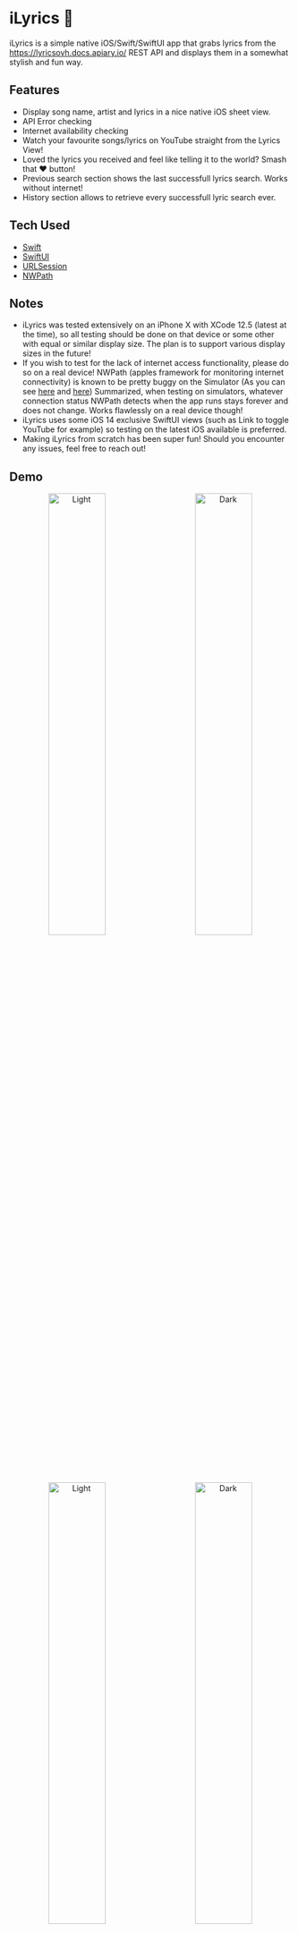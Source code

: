 # iLyrics 🎼

iLyrics is a simple native iOS/Swift/SwiftUI app that grabs lyrics from the https://lyricsovh.docs.apiary.io/ REST API and displays them in a somewhat stylish and fun way.


## Features

- Display song name, artist and lyrics in a nice native iOS sheet view.
- API Error checking
- Internet availability checking
- Watch your favourite songs/lyrics on YouTube straight from the Lyrics View!
- Loved the lyrics you received and feel like telling it to the world? Smash that ❤️ button!
- Previous search section shows the last successfull lyrics search. Works without internet!
- History section allows to retrieve every successfull lyric search ever.

## Tech Used

- [Swift](https://swift.org/)
- [SwiftUI](https://developer.apple.com/xcode/swiftui/)
- [URLSession](https://developer.apple.com/documentation/foundation/urlsession)
- [NWPath](https://developer.apple.com/documentation/network/nwpath)


## Notes
- iLyrics was tested extensively on an iPhone X with XCode 12.5 (latest at the time), so all testing should be done on that device or some other with equal or similar display size. The plan is to support various display sizes in the future!
- If you wish to test for the lack of internet access functionality, please do so on a real device! NWPath (apples framework for monitoring internet connectivity) is known to be pretty buggy on the Simulator (As you can see [here](https://www.reddit.com/r/swift/comments/ir8wn5/network_connectivity_is_always_unsatisfied_when/) and [here](https://stackoverflow.com/questions/57223756/nwpathmonitor-not-calling-satisfied-in-swift)) Summarized, when testing on simulators, whatever connection status NWPath detects when the app runs stays forever and does not change. Works flawlessly on a real device though!
- iLyrics uses some iOS 14 exclusive SwiftUI views (such as Link to toggle YouTube for example) so testing on the latest iOS available is preferred.
- Making iLyrics from scratch has been super fun! Should you encounter any issues, feel free to reach out!

## Demo

<p align="center">
  <img alt="Light" src="https://user-images.githubusercontent.com/11844338/117036808-34969b00-acdc-11eb-8bed-cbb68b12be0c.png" width="45%">
&nbsp; &nbsp; &nbsp; &nbsp;
  <img alt="Dark" src="https://user-images.githubusercontent.com/11844338/117036821-37918b80-acdc-11eb-855d-1f3910a932dd.png" width="45%">
</p>

<p align="center">
  <img alt="Light" src="https://user-images.githubusercontent.com/11844338/117036825-38c2b880-acdc-11eb-8cda-ac5377feb3ae.png" width="45%">
&nbsp; &nbsp; &nbsp; &nbsp;
  <img alt="Dark" src="https://user-images.githubusercontent.com/11844338/117036830-395b4f00-acdc-11eb-9bbc-8ba5e06d27cf.png" width="45%">
</p>


